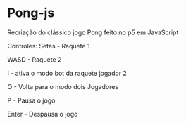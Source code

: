 # Pong-js
Recriação do clássico jogo Pong feito no p5 em JavaScript




Controles:
Setas - Raquete 1

WASD - Raquete 2

I - ativa o modo bot da raquete jogador 2

O - Volta para o modo dois Jogadores

P - Pausa o jogo

Enter - Despausa o jogo

